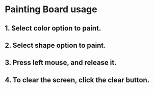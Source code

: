 # Painting Board usage

## 1. Select color option to paint.


## 2. Select shape option to paint.


## 3. Press left mouse, and release it.


## 4. To clear the screen, click the clear button.
